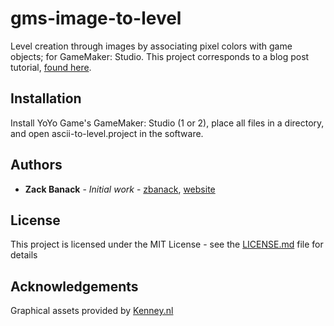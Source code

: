 # gms-image-to-level
Level creation through images by associating pixel colors with game objects; for GameMaker: Studio. This project corresponds to a blog post tutorial, [found here](https://zackbanack.com/blog/image-to-level).

## Installation

Install YoYo Game's GameMaker: Studio (1 or 2), place all files in a directory, and open ascii-to-level.project in the software.

## Authors

* **Zack Banack** - *Initial work* - [zbanack](https://github.com/zbanack), [website](https://zackbanack.com)

## License

This project is licensed under the MIT License - see the [LICENSE.md](LICENSE.md) file for details

## Acknowledgements

Graphical assets provided by [Kenney.nl](http://kenney.nl)
